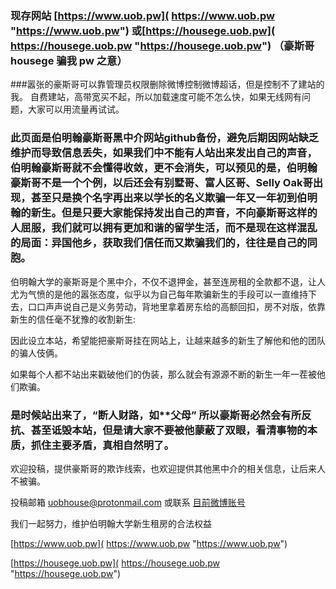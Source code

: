 ### 现存网站 [https://www.uob.pw]( https://www.uob.pw "https://www.uob.pw")   或[https://housege.uob.pw]( https://housege.uob.pw "https://housege.uob.pw")   （豪斯哥 housege 骗我 pw 之意）
###嚣张的豪斯哥可以靠管理员权限删除微博控制微博超话，但是控制不了建站的我。
自费建站，高带宽买不起，所以加载速度可能不怎么快，如果无线网有问题，大家可以用流量再试试。

###  此页面是伯明翰豪斯哥黑中介网站github备份，避免后期因网站缺乏维护而导致信息丢失，如果我们中不能有人站出来发出自己的声音，伯明翰豪斯哥就不会懂得收敛，更不会消失，可以预见的是，伯明翰豪斯哥不是一个个例，以后还会有别墅哥、富人区哥、Selly Oak哥出现，甚至只是换个名字再出来以学长的名义欺骗一年又一年初到伯明翰的新生。但是只要大家能保持发出自己的声音，不向豪斯哥这样的人屈服，我们就可以拥有更加和谐的留学生活，而不是现在这样混乱的局面：异国他乡，获取我们信任而又欺骗我们的，往往是自己的同胞。


伯明翰大学的豪斯哥是个黑中介，不仅不退押金，甚至连房租的全款都不退，让人尤为气愤的是他的嚣张态度，似乎以为自己每年欺骗新生的手段可以一直维持下去，口口声声说自己是义务劳动，背地里拿着房东给的高额回扣，房不对版，依靠新生的信任毫不犹豫的收割新生:

因此设立本站，希望能把豪斯哥挂在网站上，让越来越多的新生了解他和他的团队的骗人伎俩。

如果每个人都不站出来戳破他们的伪装，那么就会有源源不断的新生一年一茬被他们欺骗。

### 是时候站出来了，“断人财路，如**父母” 所以豪斯哥必然会有所反抗、甚至诋毁本站，但是请大家不要被他蒙蔽了双眼，看清事物的本质，抓住主要矛盾，真相自然明了。

欢迎投稿，提供豪斯哥的欺诈线索，也欢迎提供其他黑中介的相关信息，让后来人不被骗。

投稿邮箱 uobhouse@protonmail.com  或联系  [目前微博账号]( https://weibo.com/u/6460676591 "https://weibo.com/u/6460676591")  

我们一起努力，维护伯明翰大学新生租房的合法权益



[https://www.uob.pw]( https://www.uob.pw "https://www.uob.pw")   

[https://housege.uob.pw]( https://housege.uob.pw "https://housege.uob.pw")  

